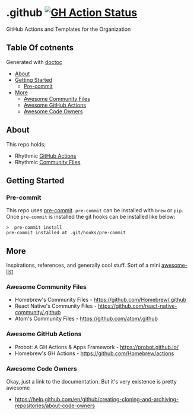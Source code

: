 # .github [![GH Action Status](https://github.com/rhythmictech/.github/workflows/pre-commit-check/badge.svg)](https://github.com/rhythmictech/.github/actions)
GitHub Actions and Templates for the Organization

## Table Of cotnents
Generated with [doctoc](https://github.com/thlorenz/doctoc)
<!-- START doctoc generated TOC please keep comment here to allow auto update -->
<!-- DON'T EDIT THIS SECTION, INSTEAD RE-RUN doctoc TO UPDATE -->


- [About](#about)
- [Getting Started](#getting-started)
  - [Pre-commit](#pre-commit)
- [More](#more)
  - [Awesome Community Files](#awesome-community-files)
  - [Awesome GitHub Actions](#awesome-github-actions)
  - [Awesome Code Owners](#awesome-code-owners)

<!-- END doctoc generated TOC please keep comment here to allow auto update -->

## About
This repo holds;
- Rhythmic [GitHub Actions](https://help.github.com/en/actions/building-actions/about-actions)
- Rhythmic [Community Files](https://help.github.com/en/github/building-a-strong-community/creating-a-default-community-health-file)

## Getting Started

### Pre-commit
This repo uses [pre-commit](https://pre-commit.com/).
`pre-commit` can be installed with `brew` or `pip`.
Once `pre-commit` is installed the git hooks can be installed like below:
```
>  pre-commit install
pre-commit installed at .git/hooks/pre-commit
```

## More
Inspirations, references, and generally cool stuff.
Sort of a mini [awesome-list](https://github.com/topics/awesome-list)

### Awesome Community Files
- Homebrew's Community Files - https://github.com/Homebrew/.github
- React Native's Community Files - https://github.com/react-native-community/.github
- Atom's Community Files - https://github.com/atom/.github

### Awesome GitHub Actions
- Probot: A GH Actions & Apps Framework - https://probot.github.io/
- Homebrew's GH Actions - https://github.com/Homebrew/actions

### Awesome Code Owners
Okay, just a link to the documentation. But it's very existence is pretty awesome
- https://help.github.com/en/github/creating-cloning-and-archiving-repositories/about-code-owners
